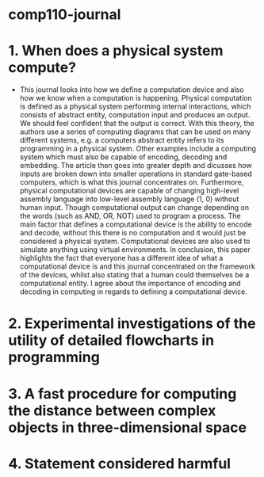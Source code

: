 # comp110-journal
# 1. When does a physical system compute?
+ This journal looks into how we define a computation device and also how we know when a computation is happening. Physical computation is defined as a physical system performing internal interactions, which consists of abstract entity, computation input and produces an output. We should feel confident that the output is correct. With this theory, the authors use a series of computing diagrams that can be used on many different systems, e.g. a computers abstract entity refers to its programming in a physical system. Other examples include a computing system which must also be capable of encoding, decoding and embedding. The article then goes into greater depth and dicusses how inputs are broken down into smaller operations in standard gate-based computers, which is what this journal concentrates on. Furthermore, physical computational devices are capable of changing high-level assembly language into low-level assembly language (1, 0) without human input. Though computational output can change depending on the words (such as AND, OR, NOT) used to program a process. The main factor that defines a computational device is the ability to encode and decode, without this there is no computation and it would just be considered a physical system. Computational devices are also used to simulate anything using virtual environments. In conclusion, this paper highlights the fact that everyone has a different idea of what a computational device is and this journal concentrated on the framework of the devices, whilst also stating that a human could themselves be a computational entity. I agree about the importance of encoding and decoding in computing in regards to defining a computational device.

# 2. Experimental investigations of the utility of detailed flowcharts in programming
# 3. A fast procedure for computing the distance between complex objects in three-dimensional space 
# 4. Statement considered harmful
